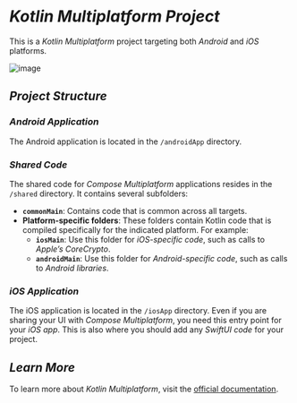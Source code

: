 # *Kotlin Multiplatform Project*

This is a *Kotlin Multiplatform* project targeting both *Android* and *iOS* platforms.

![image](https://github.com/md-alramlawi/Museum/assets/60019872/a632abf3-4293-4f16-9aac-59ec1346b343)

## *Project Structure*

### *Android Application*
The Android application is located in the `/androidApp` directory.

### *Shared Code*
The shared code for *Compose Multiplatform* applications resides in the `/shared` directory. It contains several subfolders:

- **`commonMain`**: Contains code that is common across all targets.
- **Platform-specific folders**: These folders contain Kotlin code that is compiled specifically for the indicated platform. For example:
  - **`iosMain`**: Use this folder for *iOS-specific code*, such as calls to *Apple’s CoreCrypto*.
  - **`androidMain`**: Use this folder for *Android-specific code*, such as calls to *Android libraries*.

### *iOS Application*
The iOS application is located in the `/iosApp` directory. Even if you are sharing your UI with *Compose Multiplatform*, you need this entry point for your *iOS app*. This is also where you should add any *SwiftUI code* for your project.

## *Learn More*
To learn more about *Kotlin Multiplatform*, visit the [official documentation](https://www.jetbrains.com/help/kotlin-multiplatform-dev/get-started.html).
